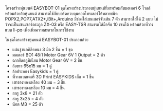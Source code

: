 โครงสร้างหุ่นยนต์ EASYBOT-01 ชุดโครงสร้างประกอบหุ่นยนต์ที่มาพร้อมกับมอเตอร์ 6 โวลล์พร้อมด้วยล้อหุ่นยนต์ สามารถใช้กับบอร์ดควบคุมคอลโทรเลอร์ได้หลายชนิด POPX2,POP7,ATX2+,iBit+,Arduino มีช่องใส่เซนเซอร์จับเส้น 7 ตัว สามารถใส่ได้ 2 แบบ ไม่ว่าจะเป็นเซนเซอร์ตระกูล ZX-03 หรือ EASY-TSR สามารถใส่มือจับ 10 เซนได้ พร้อมด้วยที่วางแบต li-po เพื่อเพิ่มความสะดวกในการใช้งาน  
  
ในชุดโครงสร้างหุ่นยนต์ EASYBOT-01 ประกอบด้วย  

-   แผ่นฐานอคิลิคหนา 3 มิล 2 ชิ้น = 1 ชุด
-   มอเตอร์ BO1 48:1 Motor Gear 6V 1 Output = 2 ตัว
-   ฉากยึดอลูมิเนียม Motor Gear 6V = 2 ชิ้น
-   ล้อขาว 65x15 มม = 1 คู่
-   ล้อประคอง Easykids = 1 คู่
-   ที่วางแบตเตอรี่ 3D Print EASYKIDS เล็ก = 1 ชิ้น
-   เสารองทองเหลือง 40 มม = 3 ชิ้น
-   เสารองทองเหลือง 10 มม = 4 ชิ้น
-   สกรู 3x8 = 21 ตัว
-   สกรู 3x25 = 4 ตัว
-   น๊อต M3 = 25 ตัว